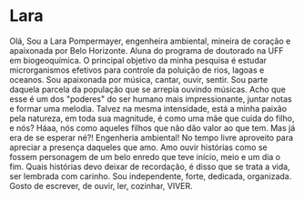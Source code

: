 # Lara
Olá, Sou a Lara Pompermayer, engenheira ambiental, mineira de coração e apaixonada por Belo Horizonte.
Aluna do programa de doutorado na UFF em biogeoquímica. O principal objetivo da minha pesquisa é estudar microrganismos efetivos para controle da poluição de rios, lagoas e oceanos.
Sou apaixonada por música, cantar, ouvir, sentir. Sou parte daquela parcela da população que se arrepia ouvindo músicas. Acho que esse é um dos "poderes" do ser humano mais impressionante, juntar notas e formar uma melodia. Talvez na mesma intensidade, está a minha paixão pela natureza, em toda sua magnitude, é como uma mãe que cuida do filho, e nós? Háaa, nós como aqueles filhos que não dão valor ao que tem. Mas já era de se esperar né?! Engenheria ambiental!
No tempo livre aproveito para apreciar a presença daqueles que amo. Amo ouvir histórias como se fossem personagem de um belo enredo que teve início, meio e um dia o fim. Quais histórias devo deixar de recordação, é disso que se trata a vida, ser lembrada com carinho.
Sou independente, forte, dedicada, organizada.  Gosto de escrever, de ouvir, ler, cozinhar, VIVER.
